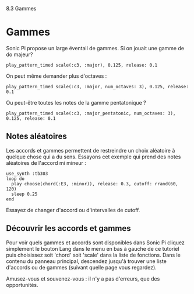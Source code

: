8.3 Gammes

# Gammes

Sonic Pi propose un large éventail de gammes. Si on jouait une gamme
de do majeur?

```
play_pattern_timed scale(:c3, :major), 0.125, release: 0.1
```

On peut même demander plus d'octaves :

```
play_pattern_timed scale(:c3, :major, num_octaves: 3), 0.125, release: 0.1
```

Ou peut-être toutes les notes de la gamme pentatonique ?

```
play_pattern_timed scale(:c3, :major_pentatonic, num_octaves: 3), 0.125, release: 0.1
```

## Notes aléatoires

Les accords et gammes permettent de restreindre un choix aléatoire à
quelque chose qui a du sens. Essayons cet exemple qui prend des notes
aléatoires de l'accord mi mineur :

```
use_synth :tb303
loop do
  play choose(chord(:E3, :minor)), release: 0.3, cutoff: rrand(60, 120)
  sleep 0.25
end
```

Essayez de changer d'accord ou d'intervalles de cutoff.

## Découvrir les accords et gammes

Pour voir quels gammes et accords sont disponibles dans Sonic Pi
cliquez simplement le bouton Lang dans le menu en bas à gauche de ce
tutoriel puis choisissez soit 'chord' soit 'scale' dans la liste de
fonctions. Dans le contenu du panneau principal, descendez jusqu'à
trouver une liste d'accords ou de gammes (suivant quelle page vous
regardez).

Amusez-vous et souvenez-vous : il n'y a pas d'erreurs, que des
opportunités.
